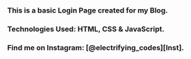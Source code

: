 ### This is a basic Login Page created for my Blog.

### Technologies Used: HTML, CSS & JavaScript.

### Find me on Instagram: [@electrifying_codes][Inst].

[Instagram]: https://www.instagram.com/electrifying_codes
